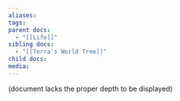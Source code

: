 ```yaml
---
aliases: 
tags: 
parent docs:
  - "[[Life]]"
sibling docs:
  - "[[Terra's World Tree]]"
child docs: 
media:
---
```

(document lacks the proper depth to be displayed)